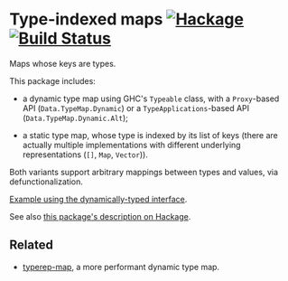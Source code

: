 Type-indexed maps [![Hackage](https://img.shields.io/hackage/v/type-map.svg)](https://hackage.haskell.org/package/type-map) [![Build Status](https://travis-ci.org/Lysxia/type-map.svg)](https://travis-ci.org/Lysxia/type-map)
=================

Maps whose keys are types.

This package includes:

- a dynamic type map using GHC's `Typeable` class,
  with a `Proxy`-based API (`Data.TypeMap.Dynamic`)
  or a `TypeApplications`-based API (`Data.TypeMap.Dynamic.Alt`);

- a static type map, whose type is indexed by its list of keys
  (there are actually multiple implementations with different underlying
  representations (`[]`, `Map`, `Vector`)).

Both variants support arbitrary mappings between types and values, via
defunctionalization.

[Example using the dynamically-typed
interface](https://github.com/Lysxia/type-map/tree/master/examples/dynamic.hs).

See also [this package's description on Hackage](https://hackage.haskell.org/package/type-map).

Related
-------

- [typerep-map](https://hackage.haskell.org/package/typerep-map),
  a more performant dynamic type map.
